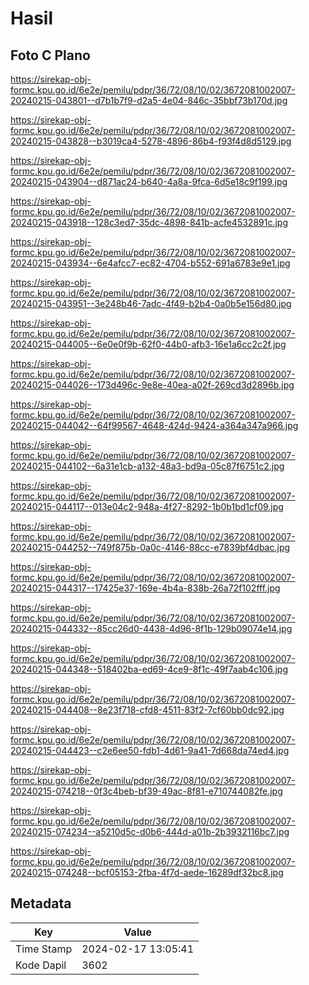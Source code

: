 # Hasil

## Foto C Plano

https://sirekap-obj-formc.kpu.go.id/6e2e/pemilu/pdpr/36/72/08/10/02/3672081002007-20240215-043801--d7b1b7f9-d2a5-4e04-846c-35bbf73b170d.jpg

https://sirekap-obj-formc.kpu.go.id/6e2e/pemilu/pdpr/36/72/08/10/02/3672081002007-20240215-043828--b3019ca4-5278-4896-86b4-f93f4d8d5129.jpg

https://sirekap-obj-formc.kpu.go.id/6e2e/pemilu/pdpr/36/72/08/10/02/3672081002007-20240215-043904--d871ac24-b640-4a8a-9fca-6d5e18c9f199.jpg

https://sirekap-obj-formc.kpu.go.id/6e2e/pemilu/pdpr/36/72/08/10/02/3672081002007-20240215-043918--128c3ed7-35dc-4898-841b-acfe4532891c.jpg

https://sirekap-obj-formc.kpu.go.id/6e2e/pemilu/pdpr/36/72/08/10/02/3672081002007-20240215-043934--6e4afcc7-ec82-4704-b552-691a6783e9e1.jpg

https://sirekap-obj-formc.kpu.go.id/6e2e/pemilu/pdpr/36/72/08/10/02/3672081002007-20240215-043951--3e248b46-7adc-4f49-b2b4-0a0b5e156d80.jpg

https://sirekap-obj-formc.kpu.go.id/6e2e/pemilu/pdpr/36/72/08/10/02/3672081002007-20240215-044005--6e0e0f9b-62f0-44b0-afb3-16e1a6cc2c2f.jpg

https://sirekap-obj-formc.kpu.go.id/6e2e/pemilu/pdpr/36/72/08/10/02/3672081002007-20240215-044026--173d496c-9e8e-40ea-a02f-269cd3d2896b.jpg

https://sirekap-obj-formc.kpu.go.id/6e2e/pemilu/pdpr/36/72/08/10/02/3672081002007-20240215-044042--64f99567-4648-424d-9424-a364a347a966.jpg

https://sirekap-obj-formc.kpu.go.id/6e2e/pemilu/pdpr/36/72/08/10/02/3672081002007-20240215-044102--6a31e1cb-a132-48a3-bd9a-05c87f6751c2.jpg

https://sirekap-obj-formc.kpu.go.id/6e2e/pemilu/pdpr/36/72/08/10/02/3672081002007-20240215-044117--013e04c2-948a-4f27-8292-1b0b1bd1cf09.jpg

https://sirekap-obj-formc.kpu.go.id/6e2e/pemilu/pdpr/36/72/08/10/02/3672081002007-20240215-044252--749f875b-0a0c-4146-88cc-e7839bf4dbac.jpg

https://sirekap-obj-formc.kpu.go.id/6e2e/pemilu/pdpr/36/72/08/10/02/3672081002007-20240215-044317--17425e37-169e-4b4a-838b-26a72f102fff.jpg

https://sirekap-obj-formc.kpu.go.id/6e2e/pemilu/pdpr/36/72/08/10/02/3672081002007-20240215-044332--85cc26d0-4438-4d96-8f1b-129b09074e14.jpg

https://sirekap-obj-formc.kpu.go.id/6e2e/pemilu/pdpr/36/72/08/10/02/3672081002007-20240215-044348--518402ba-ed69-4ce9-8f1c-49f7aab4c106.jpg

https://sirekap-obj-formc.kpu.go.id/6e2e/pemilu/pdpr/36/72/08/10/02/3672081002007-20240215-044408--8e23f718-cfd8-4511-83f2-7cf60bb0dc92.jpg

https://sirekap-obj-formc.kpu.go.id/6e2e/pemilu/pdpr/36/72/08/10/02/3672081002007-20240215-044423--c2e6ee50-fdb1-4d61-9a41-7d668da74ed4.jpg

https://sirekap-obj-formc.kpu.go.id/6e2e/pemilu/pdpr/36/72/08/10/02/3672081002007-20240215-074218--0f3c4beb-bf39-49ac-8f81-e710744082fe.jpg

https://sirekap-obj-formc.kpu.go.id/6e2e/pemilu/pdpr/36/72/08/10/02/3672081002007-20240215-074234--a5210d5c-d0b6-444d-a01b-2b3932116bc7.jpg

https://sirekap-obj-formc.kpu.go.id/6e2e/pemilu/pdpr/36/72/08/10/02/3672081002007-20240215-074248--bcf05153-2fba-4f7d-aede-16289df32bc8.jpg


## Metadata

| Key        | Value               |
| ---------- | ------------------- |
| Time Stamp | 2024-02-17 13:05:41 |
| Kode Dapil | 3602                |



